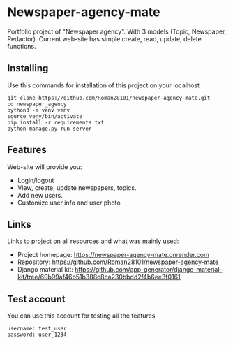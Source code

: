# Newspaper-agency-mate

Portfolio project of "Newspaper agency". With 3 models (Topic, Newspaper, Redactor). Current web-site has simple create, read, update, delete functions.


## Installing

Use this commands for installation of this project on your localhost

```shell
git clone https://github.com/Roman28101/newspaper-agency-mate.git
cd newspaper_agency
python3 -m venv venv
source venv/bin/activate
pip install -r requirements.txt
python manage.py run server
```



## Features

Web-site will provide you:
* Login/logout 
* View, create, update newspapers, topics.
* Add new users.
* Customize user info and user photo







## Links

Links to project on all resources and what was mainly used:

- Project homepage: https://newspaper-agency-mate.onrender.com
- Repository: https://github.com/Roman28101/newspaper-agency-mate
- Django material kit: https://github.com/app-generator/django-material-kit/tree/69b99af46b51b388c8ca230bbdd2f4b6ee3f0161


## Test account

You can use this account for testing all the features
```shell
username: test_user
password: user_1234
```
